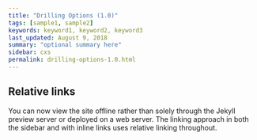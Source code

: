 ```yaml
---
title: "Drilling Options (1.0)"
tags: [sample1, sample2]
keywords: keyword1, keyword2, keyword3
last_updated: August 9, 2018
summary: "optional summary here"
sidebar: cxs
permalink: drilling-options-1.0.html
---
```

## Relative links

You can now view the site offline rather than solely through the Jekyll preview server or deployed on a web server. The linking approach in both the sidebar and with inline links uses relative linking throughout.